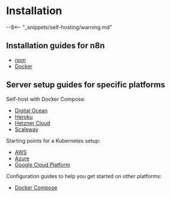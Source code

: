 # Installation

--8<-- "_snippets/self-hosting/warning.md"

## Installation guides for n8n

* [npm](/hosting/installation/npm/)
* [Docker](/hosting/installation/docker/)

## Server setup guides for specific platforms

Self-host with Docker Compose:

* [Digital Ocean](/hosting/installation/server-setups/digital-ocean/)
* [Heroku](/hosting/installation/server-setups/heroku/)
* [Hetzner Cloud](/hosting/installation/server-setups/hetzner/)
* [Scaleway](/hosting/installation/server-setups/scaleway/)

Starting points for a Kubernetes setup:

* [AWS](/hosting/installation/server-setups/aws/)
* [Azure](/hosting/installation/server-setups/azure/)
* [Google Cloud Platform](/hosting/installation/server-setups/google-cloud/)

Configuration guides to help you get started on other platforms:

* [Docker Compose](/hosting/installation/server-setups/docker-compose/)


